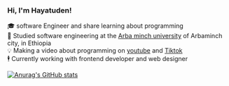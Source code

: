 ### Hi, I'm Hayatuden!

🎓 software Engineer and share learning about programming<br/>
🏫 Studied software engineering at the [Arba minch university](https://www.amu.edu.et/en/) of Arbaminch city, in Ethiopia<br/> 
💡 Making a video about programming on [youtube](https://www.youtube.com/@hy-creative1) and [Tiktok](https://www.tiktok.com/@hy_creation?_t=8qY5zqvby5u&_r=1)<br/>
🕴️ Currently working with frontend developer and web designer<br/>

[![Anurag's GitHub stats](https://github-readme-stats.vercel.app/api?username=Hayatudin)](https://github.com/anuraghazra/github-readme-stats)
